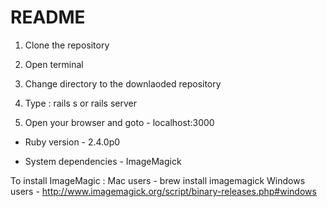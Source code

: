 # README

1. Clone the repository

2. Open terminal

3. Change directory to the downlaoded repository

4. Type : rails s or rails server

5. Open your browser and goto - localhost:3000


* Ruby version - 2.4.0p0

* System dependencies - ImageMagick 

To install ImageMagic : 
Mac users - brew install imagemagick
Windows users - http://www.imagemagick.org/script/binary-releases.php#windows
